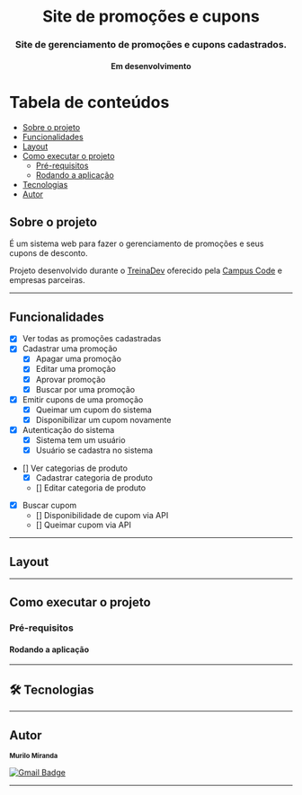 

<h1 align="center">
  Site de promoções e cupons
</h1>

<h3 align="center">
  Site de gerenciamento de promoções e cupons cadastrados.
</h3>

<p align="center">

</p>

<h4 align="center">
  Em desenvolvimento
</h4>

Tabela de conteúdos
=================
<!--ts-->
   * [Sobre o projeto](#-sobre-o-projeto)
   * [Funcionalidades](#-funcionalidades)
   * [Layout](#-layout)
   * [Como executar o projeto](#-como-executar-o-projeto)
     * [Pré-requisitos](#pré-requisitos)
     * [Rodando a aplicação](#user-content--rodando-a-aplicação)
   * [Tecnologias](#-tecnologias)
   * [Autor](#-autor)
<!--te-->


## Sobre o projeto

É um sistema web para fazer o gerenciamento de promoções e seus cupons de desconto.

Projeto desenvolvido durante o [TreinaDev](https://treinadev.com.br) oferecido pela [Campus Code](https://www.campuscode.com.br) e empresas parceiras.

---

## Funcionalidades

- [x] Ver todas as promoções cadastradas
- [x] Cadastrar uma promoção
  - [x] Apagar uma promoção
  - [x] Editar uma promoção
  - [x] Aprovar promoção
  - [x] Buscar por uma promoção
- [x] Emitir cupons de uma promoção
  - [x] Queimar um cupom do sistema
  - [x] Disponibilizar um cupom novamente
- [x] Autenticação do sistema
  - [x] Sistema tem um usuário
  - [x] Usuário se cadastra no sistema
- [] Ver categorias de produto
  - [x] Cadastrar categoria de produto
  - [] Editar categoria de produto
- [x] Buscar cupom
  - [] Disponibilidade de cupom via API
  - [] Queimar cupom via API
---

## Layout


---

## Como executar o projeto

### Pré-requisitos

#### Rodando a aplicação

---

## 🛠 Tecnologias

---

## Autor

<sub><b>Murilo Miranda</b></sub>

[![Gmail Badge](https://img.shields.io/badge/-murilomirandamoreno@gmail.com-c14438?style=flat-square&logo=Gmail&logoColor=white&link=mailto:murilomirandamoreno@gmail.com)](mailto:murilomirandamoreno@gmail.com)

---